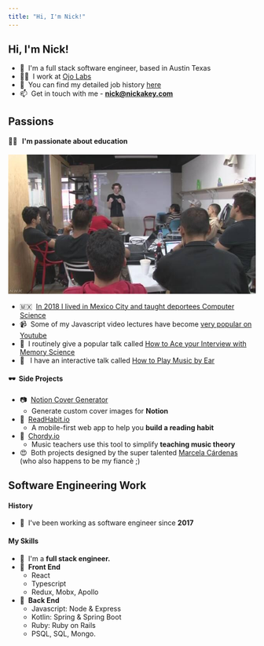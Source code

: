 ```yaml
---
title: "Hi, I'm Nick!"
---
```


## Hi, I'm Nick!

- 👋&nbsp;&nbsp;I'm a full stack software engineer, based in Austin Texas 
- 👨‍💻&nbsp;&nbsp;I work at [Ojo Labs](https://ojo.com/)
- 📖&nbsp;&nbsp;You can find my detailed job history [here](https://www.linkedin.com/in/nickakeygrowth/)
- 📫&nbsp;&nbsp;Get in touch with me - **nick@nickakey.com**

## Passions

#### 👨‍🏫 &nbsp;&nbsp;I'm passionate about **education**

![](/holacode.jpg)


- 🇲🇽&nbsp;&nbsp;[In 2018 I lived in Mexico City and taught deportees Computer Science ](https://www3.nhk.or.jp/nhkworld/en/news/backstories/243/)
- 📹&nbsp;&nbsp;Some of my Javascript video lectures have become [very popular on Youtube](https://www.youtube.com/watch?v=zd2STahSBaA)
- 📣&nbsp;&nbsp;I routinely give a popular talk called [How to Ace your Interview with Memory Science](https://www.youtube.com/watch?v=DmyEb0S1gUw)
- 🎹&nbsp;&nbsp; I have an interactive talk called [How to Play Music by Ear](https://www.youtube.com/watch?v=jODeoMsJ_Rs)



#### 🕶&nbsp;&nbsp;Side Projects

- 📷&nbsp;&nbsp;[Notion Cover Generator](https://www.notioncovergenerator.com/)
  - Generate custom cover images for **Notion**
- 📕&nbsp;&nbsp;[ReadHabit.io](https://readhabit.io/)
  - A mobile-first web app to help you **build a reading habit**
- 🎼&nbsp;&nbsp;[Chordy.io](https://chordy.io/)
  - Music teachers use this tool to simplify **teaching music theory**
- 😍&nbsp;&nbsp;Both projects designed by the super talented [Marcela Cárdenas](https://www.linkedin.com/in/marcelacardenasc/) (who also happens to be my fiancè ;)



## Software Engineering Work

#### History

* 📅&nbsp;&nbsp;I've been working as software engineer since **2017**

#### My Skills

* 🥞&nbsp;&nbsp;I'm a **full stack engineer.** 
* 🎨&nbsp;&nbsp;**Front End**
  * React
  * Typescript
  * Redux, Mobx, Apollo
* 🦾&nbsp;&nbsp;**Back End**
  * Javascript: Node & Express 
  * Kotlin: Spring & Spring Boot
  * Ruby: Ruby on Rails
  * PSQL, SQL, Mongo. 

